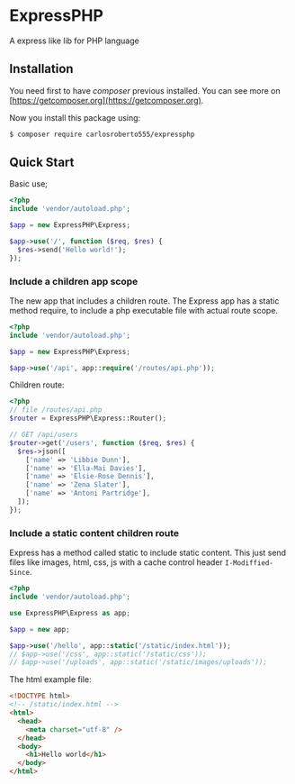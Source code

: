 # ExpressPHP

A express like lib for PHP language

## Installation

You need first to have _composer_ previous installed. You can see more on [https://getcomposer.org](https://getcomposer.org).

Now you install this package using:

```bash
$ composer require carlosroberto555/expressphp
```

## Quick Start

Basic use;

```php
<?php
include 'vendor/autoload.php';

$app = new ExpressPHP\Express;

$app->use('/', function ($req, $res) {
  $res->send('Hello world!');
});
```

### Include a children app scope

The new app that includes a children route. The Express app has a static method require, to include a php executable file with actual route scope.

<!-- This app has access to route props `$req`, `$res`, `$next`. -->

```php
<?php
include 'vendor/autoload.php';

$app = new ExpressPHP\Express;

$app->use('/api', app::require('/routes/api.php'));
```

Children route:

```php
<?php
// file /routes/api.php
$router = ExpressPHP\Express::Router();

// GET /api/users
$router->get('/users', function ($req, $res) {
  $res->json([
    ['name' => 'Libbie Dunn'],
    ['name' => 'Ella-Mai Davies'],
    ['name' => 'Elsie-Rose Dennis'],
    ['name' => 'Zena Slater'],
    ['name' => 'Antoni Partridge'],
  ]);
});

```

### Include a static content children route

Express has a method called static to include static content. This just send files like images, html, css, js with a cache control header `I-Modiffied-Since`.

```php
<?php
include 'vendor/autoload.php';

use ExpressPHP\Express as app;

$app = new app;

$app->use('/hello', app::static('/static/index.html'));
// $app->use('/css', app::static('/static/css'));
// $app->use('/uploads', app::static('/static/images/uploads'));
```

The html example file:

```html
<!DOCTYPE html>
<!-- /static/index.html -->
<html>
  <head>
    <meta charset="utf-8" />
  </head>
  <body>
    <h1>Hello world</h1>
  </body>
</html>
```
